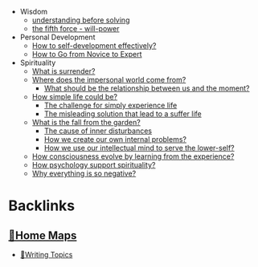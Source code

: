 - Wisdom
    - [understanding before solving](<understanding before solving.md>)
    - [the fifth force - will-power](<the fifth force - will-power.md>)
- Personal Development
    - [How to self-development effectively?](<How to self-development effectively?.md>)
    - [How to Go from Novice to Expert](<How to Go from Novice to Expert.md>)
- Spirituality
    - [What is surrender?](<What is surrender?.md>)
    - [Where does the impersonal world come from?](<Where does the impersonal world come from?.md>)
        - [What should be the relationship between us and the moment?](<What should be the relationship between us and the moment?.md>)
    - [How simple life could be?](<How simple life could be?.md>)
        - [The challenge for simply experience life](<The challenge for simply experience life.md>)
        - [The misleading solution that lead to a suffer life](<The misleading solution that lead to a suffer life.md>)
    - [What is the fall from the garden?](<What is the fall from the garden?.md>)
        - [The cause of inner disturbances](<The cause of inner disturbances.md>)
        - [How we create our own internal problems?](<How we create our own internal problems?.md>)
        - [How we use our intellectual mind to serve the lower-self?](<How we use our intellectual mind to serve the lower-self?.md>)
    - [How consciousness evolve by learning from the experience?](<How consciousness evolve by learning from the experience?.md>)
    - [How psychology support spirituality?](<How psychology support spirituality?.md>)
    - [Why everything is so negative?](<Why everything is so negative?.md>)

# Backlinks
## [🏡Home Maps](<🏡Home Maps.md>)
- [🧭Writing Topics](<🧭Writing Topics.md>)

